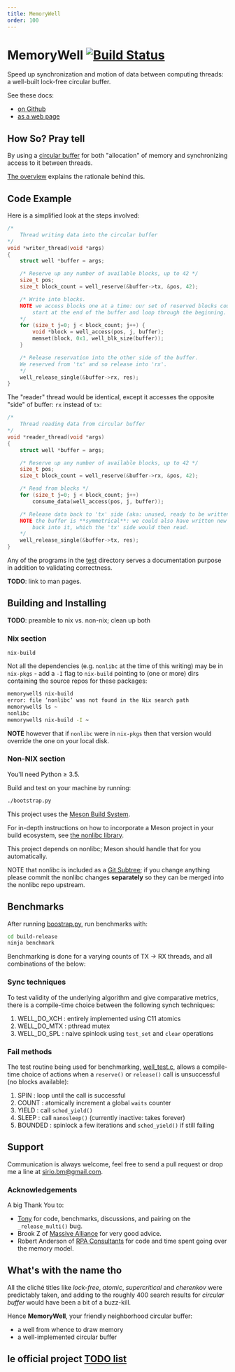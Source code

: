 ```yaml
---
title: MemoryWell
order: 100
---
```


# MemoryWell [![Build Status](https://travis-ci.org/siriobalmelli/memorywell.svg?branch=master)](https://travis-ci.org/siriobalmelli/memorywell)

Speed up synchronization and motion of data between computing threads:
	a well-built lock-free circular buffer.

See these docs:

-	[on Github](https://github.com/siriobalmelli/memorywell)
-	[as a web page](https://siriobalmelli.github.io/memorywell/)

## How So? Pray tell

By using a [circular buffer](docs/overview.md#circularbuffer) for both
	"allocation" of memory and synchronizing access to it between threads.

[The overview](docs/overview.md) explains the rationale behind this.

## Code Example

Here is a simplified look at the steps involved:

```c
/*
	Thread writing data into the circular buffer
*/
void *writer_thread(void *args)
{
	struct well *buffer = args;

	/* Reserve up any number of available blocks, up to 42 */
	size_t pos;
	size_t block_count = well_reserve(&buffer->tx, &pos, 42);

	/* Write into blocks.
	NOTE we access blocks one at a time: our set of reserved blocks could
		start at the end of the buffer and loop through the beginning.
	*/
	for (size_t j=0; j < block_count; j++) {
		void *block = well_access(pos, j, buffer);
		memset(block, 0x1, well_blk_size(buffer));
	}

	/* Release reservation into the other side of the buffer.
	We reserved from 'tx' and so release into 'rx'.
	*/
	well_release_single(&buffer->rx, res);
}
```

The "reader" thread would be identical, except it accesses the opposite "side"
	of buffer: `rx` instead of `tx`:

```c
/*
	Thread reading data from circular buffer
*/
void *reader_thread(void *args)
{
	struct well *buffer = args;

	/* Reserve up any number of available blocks, up to 42 */
	size_t pos;
	size_t block_count = well_reserve(&buffer->rx, &pos, 42);

	/* Read from blocks */
	for (size_t j=0; j < block_count; j++)
		consume_data(well_access(pos, j, buffer));

	/* Release data back to 'tx' side (aka: unused, ready to be written).
	NOTE the buffer is **symmetrical**: we could also have written new data
		back into it, which the 'tx' side would then read.
	*/
	well_release_single(&buffer->tx, res);
}
```

Any of the programs in the [test](test/) directory serves a documentation
	purpose in addition to validating correctness.

**TODO**: link to man pages.

## Building and Installing

**TODO**: preamble to nix vs. non-nix; clean up both

### Nix section

`nix-build`

Not all the dependencies (e.g. `nonlibc` at the time of this writing)
	may be in `nix-pkgs` - add a `-I` flag to `nix-build` pointing to (one or more)
	dirs containing the source repos for these packages:

```bash
memorywell$ nix-build
error: file ‘nonlibc’ was not found in the Nix search path
memorywell$ ls ~
nonlibc
memorywell$ nix-build -I ~
```

**NOTE** however that if `nonlibc` were in `nix-pkgs` then that version
	would override the one on your local disk.

### Non-NIX section

You'll need Python ≥ 3.5.

Build and test on your machine by running:

```bash
./bootstrap.py
```

This project uses the [Meson Build System](http://mesonbuild.com/).

For in-depth instructions on how to incorporate a Meson project in your
	build ecosystem, see [the nonlibc library](https://siriobalmelli.github.io/nonlibc/).

This project depends on nonlibc; Meson should handle that for you automatically.

NOTE that nonlibc is included as a [Git Subtree](https://help.github.com/articles/about-git-subtree-merges/);
	if you change anything please commit the nonlibc changes **separately** so
	they can be merged into the nonlibc repo upstream.

## Benchmarks

After running [boostrap.py](./bootstrap.py), run benchmarks with:

```bash
cd build-release
ninja benchmark
```

Benchmarking is done for a varying counts of TX -> RX threads,
	and all combinations of the below:

### Sync techniques

To test validity of the underlying algorithm and give comparative metrics,
	there is a compile-time choice between the following synch techniques:

1. WELL_DO_XCH	:	entirely implemented using C11 atomics
1. WELL_DO_MTX	:	pthread mutex
1. WELL_DO_SPL	:	naive spinlock using `test_set` and `clear` operations

### Fail methods

The test routine being used for benchmarking, [well_test.c](test/well_test.c),
	allows a compile-time choice of actions when a `reserve()` or `release()`
	call is unsuccessful (no blocks available):

1. SPIN		:	loop until the call is successful
1. COUNT	:	atomically increment a global `waits` counter
1. YIELD	:	call `sched_yield()`
1. SLEEP	:	call `nanosleep()` (currently inactive: takes forever)
1. BOUNDED	:	spinlock a few iterations and `sched_yield()` if still failing

## Support

Communication is always welcome, feel free to send a pull request
	or drop me a line at <sirio.bm@gmail.com>.

### Acknowledgements

A big Thank You to:

- [Tony](https://github.com/TonyTheLion) for code, benchmarks, discussions,
	and pairing on the `_release_multi()` bug.
- Brook Z of [Massive Alliance](https://www.massivealliance.com/) for
	very good advice.
- Robert Anderson of [RPA Consultants](https://github.com/rpaboulder) for code
	and time spent going over the memory model.

## What's with the name tho

All the cliché titles like *lock-free*, *atomic*, *supercritical* and *cherenkov*
	were predictably taken, and adding to the roughly 400 search results for
	*circular buffer* would have been a bit of a buzz-kill.

Hence **MemoryWell**, your friendly neighborhood circular buffer:

-	a well from whence to draw memory
-	a well-implemented circular buffer

## le official project [TODO list](docs/TODO.md)
